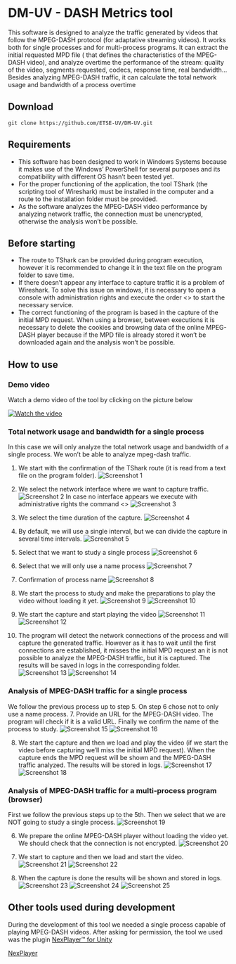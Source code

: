 # DM-UV - DASH Metrics tool

This software is designed to analyze the traffic generated by videos that follow the MPEG-DASH protocol (for adaptative streaming videos). It works both for single processes and for multi-process programs. It can extract the initial requested MPD file ( that defines the characteristics of the MPEG-DASH video), and analyze overtime the performance of the stream: quality of the video, segments requested, codecs, response time, real bandwidth…
Besides analyzing MPEG-DASH traffic, it can calculate the total network usage and bandwidth of a process overtime 

## Download 
```
git clone https://github.com/ETSE-UV/DM-UV.git
```

## Requirements
*	This software has been designed to work in Windows Systems because it makes use of the Windows’ PowerShell for several purposes and its compatibility with different OS hasn’t been tested yet. 
*	For the proper functioning of the application, the tool TShark (the scripting tool of Wireshark) must be installed in the computer and a route to the installation folder must be provided.
*	As the software analyzes the MPEG-DASH video performance by analyzing network traffic, the connection must be unencrypted, otherwise the analysis won’t be possible.

## Before starting
*	The route to TShark can be provided during program execution, however it is recommended to change it in the text file on the program folder to save time.
*	If there doesn’t appear any interface to capture traffic it is a problem of Wireshark. To solve this issue on windows, it is necessary to open a console with administration rights and execute the order <<sc start npcap>> to start the necessary service.
*	The correct functioning of the program is based in the capture of the initial MPD request. When using a browser, between executions it is necessary to delete the cookies and browsing data of the online MPEG-DASH player because if the MPD file is already stored it won’t be downloaded again and the analysis won’t be possible.


## How to use

### Demo video
Watch a demo video of the tool by clicking on the picture below

[![Watch the video](https://img.youtube.com/vi/sDITk7oNxLk/maxresdefault.jpg)](https://www.youtube.com/watch?v=sDITk7oNxLk)

### Total network usage and bandwidth for a single process
In this case we will only analyze the total network usage and bandwidth of a single process. We won’t be able to analyze mpeg-dash traffic.
1. We start with the confirmation of the TShark route (it is read from a text file on the program folder).
![Screenshot 1](https://raw.githubusercontent.com/ETSE-UV/DM-UV/master/Images/screenshot1.png)

2. We select the network interface where we want to capture traffic.
![Screenshot 2](https://raw.githubusercontent.com/ETSE-UV/DM-UV/master/Images/screenshot2.png)
In case no interface appears we execute with administrative rights the command <<sc start npcap>>
![Screenshot 3](https://raw.githubusercontent.com/ETSE-UV/DM-UV/master/Images/screenshot3.png)

3. We select the time duration of the capture.
![Screenshot 4](https://raw.githubusercontent.com/ETSE-UV/DM-UV/master/Images/screenshot4.png)

4. By default, we will use a single interval, but we can divide the capture in several time intervals.
![Screenshot 5](https://raw.githubusercontent.com/ETSE-UV/DM-UV/master/Images/screenshot5.png)

5. Select that we want to study a single process
![Screenshot 6](https://raw.githubusercontent.com/ETSE-UV/DM-UV/master/Images/screenshot6.png)

6. Select that we will only use a name process
![Screenshot 7](https://raw.githubusercontent.com/ETSE-UV/DM-UV/master/Images/screenshot7.png)
 
7. Confirmation of process name
![Screenshot 8](https://raw.githubusercontent.com/ETSE-UV/DM-UV/master/Images/screenshot8.png)
 
8. We start the process to study and make the preparations to play the video without loading it yet.
![Screenshot 9](https://raw.githubusercontent.com/ETSE-UV/DM-UV/master/Images/screenshot9.png)
![Screenshot 10](https://raw.githubusercontent.com/ETSE-UV/DM-UV/master/Images/screenshot10.png)
 
9. We start the capture and start playing the video
![Screenshot 11](https://raw.githubusercontent.com/ETSE-UV/DM-UV/master/Images/screenshot11.png)
![Screenshot 12](https://raw.githubusercontent.com/ETSE-UV/DM-UV/master/Images/screenshot12.png)

10. The program will detect the network connections of the process and will capture the generated traffic. However as it has to wait until the first connections are established, it misses the initial MPD request an it is not possible to analyze the MPEG-DASH traffic, but it is captured. The results will be saved in logs in the corresponding folder.
![Screenshot 13](https://raw.githubusercontent.com/ETSE-UV/DM-UV/master/Images/screenshot13.png)
![Screenshot 14](https://raw.githubusercontent.com/ETSE-UV/DM-UV/master/Images/screenshot14.png)
 
### Analysis of MPEG-DASH traffic for a single process
We follow the previous process up to step 5. On step 6 chose not to only use a name process.
7. Provide an URL for the MPEG-DASH video. The program will check if it is a valid URL. Finally we confirm the name of the process to study.
![Screenshot 15](https://raw.githubusercontent.com/ETSE-UV/DM-UV/master/Images/screenshot15.png)
![Screenshot 16](https://raw.githubusercontent.com/ETSE-UV/DM-UV/master/Images/screenshot16.png)

8. We start the capture and then we load and play the video (if we start the video before capturing we’ll miss the initial MPD request). When the capture ends the MPD request will be shown and the MPEG-DASH traffic analyzed. The results will be stored in logs.
![Screenshot 17](https://raw.githubusercontent.com/ETSE-UV/DM-UV/master/Images/screenshot17.png)
![Screenshot 18](https://raw.githubusercontent.com/ETSE-UV/DM-UV/master/Images/screenshot18.png)

### Analysis of MPEG-DASH traffic for a multi-process program (browser)
First we follow the previous steps up to the 5th. Then we select that we are NOT going to study a single process.
![Screenshot 19](https://raw.githubusercontent.com/ETSE-UV/DM-UV/master/Images/screenshot19.png)

6. We prepare the online MPEG-DASH player without loading the video yet. We should check that the connection is not encrypted.
![Screenshot 20](https://raw.githubusercontent.com/ETSE-UV/DM-UV/master/Images/screenshot20.png)

7. We start to capture and then we load and start the video.
![Screenshot 21](https://raw.githubusercontent.com/ETSE-UV/DM-UV/master/Images/screenshot21.png)
![Screenshot 22](https://raw.githubusercontent.com/ETSE-UV/DM-UV/master/Images/screenshot22.png)

8. When the  capture is done the results will be shown and stored in logs.
![Screenshot 23](https://raw.githubusercontent.com/ETSE-UV/DM-UV/master/Images/screenshot23.png)
![Screenshot 24](https://raw.githubusercontent.com/ETSE-UV/DM-UV/master/Images/screenshot24.png)
![Screenshot 25](https://raw.githubusercontent.com/ETSE-UV/DM-UV/master/Images/screenshot25.png)
 
## Other tools used during development
During the development of this tool we needed a single process capable of playing MPEG-DASH videos. After asking for permission, the tool we used was the plugin [NexPlayer™ for Unity](https://github.com/NexPlayer/NexPlayer_Unity_Plugin) 

[NexPlayer](https://www.nexplayersdk.com/)
